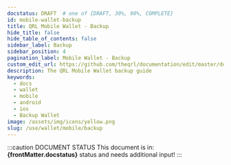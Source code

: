 ```yaml
---
docstatus: DRAFT  # one of {DRAFT, 30%, 90%, COMPLETE}
id: mobile-wallet-backup
title: QRL Mobile Wallet - Backup
hide_title: false
hide_table_of_contents: false
sidebar_label: Backup
sidebar_position: 4
pagination_label: Mobile Wallet - Backup
custom_edit_url: https://github.com/theqrl/documentation/edit/master/docs/basics/what-is-qrl.md
description: The QRL Mobile Wallet backup guide
keywords:
  - docs
  - wallet
  - mobile
  - android
  - ios
  - Backup Wallet
image: /assets/img/icons/yellow.png
slug: /use/wallet/mobile/backup
---
```


:::caution DOCUMENT STATUS 
<span>This document is in: <b>{frontMatter.docstatus}</b> status and needs additional input!</span>
:::